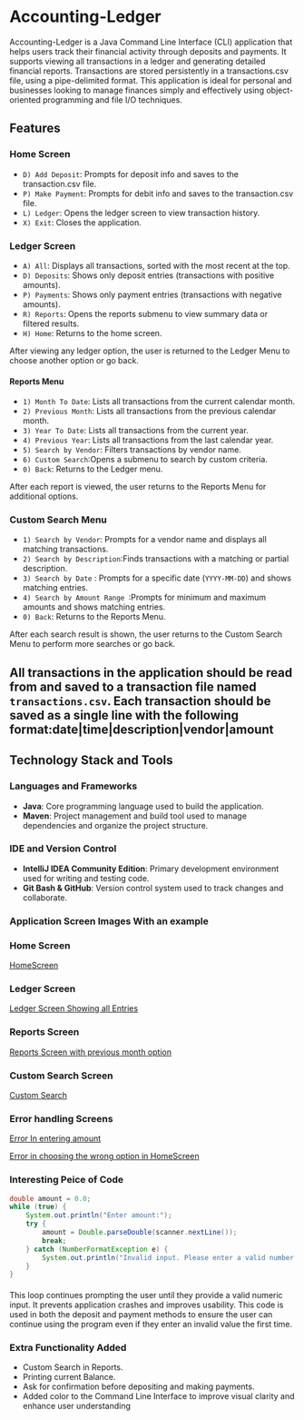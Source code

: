 # Accounting-Ledger
Accounting-Ledger is a Java Command Line Interface (CLI) application that helps users track their financial activity through deposits and payments. It supports viewing all transactions in a ledger and generating detailed financial reports. Transactions are stored persistently in a transactions.csv file, using a pipe-delimited format.
This application is ideal for personal and businesses looking to manage finances simply and effectively using object-oriented programming and file I/O techniques.

## Features 

### Home Screen
- `D) Add Deposit`: Prompts for deposit info and saves to the transaction.csv file.
- `P) Make Payment`: Prompts for debit info and saves to the transaction.csv file.
- `L) Ledger`: Opens the ledger screen to view transaction history.
- `X) Exit`: Closes the application.


### Ledger Screen
- `A) All`: Displays all transactions, sorted with the most recent at the top.
- `D) Deposits`: Shows only deposit entries (transactions with positive amounts).
- `P) Payments`: Shows only payment entries (transactions with negative amounts).
- `R) Reports`: Opens the reports submenu to view summary data or filtered results.
- `H) Home`: Returns to the home screen.

After viewing any ledger option, the user is returned to the Ledger Menu to choose another option or go back.

#### Reports Menu
- `1) Month To Date`: Lists all transactions from the current calendar month.
- `2) Previous Month`: Lists all transactions from the previous calendar month.
- `3) Year To Date`: Lists all transactions from the current year.
- `4) Previous Year`: Lists all transactions from the last calendar year.
- `5) Search by Vendor`: Filters transactions by vendor name.
- `6) Custom Search`:Opens a submenu to search by custom criteria.
- `0) Back`: Returns to the Ledger menu.

After each report is viewed, the user returns to the Reports Menu for additional options.

###  Custom Search Menu
- `1) Search by Vendor`: Prompts for a vendor name and displays all matching transactions.
- `2) Search by Description`:Finds transactions with a matching or partial description.
- `3) Search by Date` : Prompts for a specific date (`YYYY-MM-DD`) and shows matching entries.
- `4) Search by Amount Range `:Prompts for minimum and maximum amounts and shows matching entries.
- `0) Back`: Returns to the Reports Menu.

After each search result is shown, the user returns to the Custom Search Menu to perform more searches or go back.

## All transactions in the application should be read from and saved to a transaction file named `transactions.csv`.  Each transaction should be saved as a single line with the following format:date|time|description|vendor|amount



## Technology Stack and Tools

### Languages and Frameworks
- **Java**: Core programming language used to build the application.
- **Maven**: Project management and build tool used to manage dependencies and organize the project structure.

### IDE and Version Control
- **IntelliJ IDEA Community Edition**: Primary development environment used for writing and testing code.
- **Git Bash & GitHub**: Version control system used to track changes and collaborate.


### Application Screen Images With an example

### Home Screen
[HomeScreen](Screenshots/HomeScreen%20.png)

### Ledger Screen
[Ledger Screen Showing all Entries](Screenshots/Ledger%20Screen%20Showing%20all%20Entries.png) 

### Reports Screen
[Reports Screen with previous month option](Screenshots/Reports%20Screen%20with%20previous%20month%20option.png)

### Custom Search Screen
[Custom Search](Screenshots/custom%20search%20.png)

### Error handling Screens

[Error In entering amount](Screenshots/Error%20depositing.png)

[Error in choosing the wrong option in HomeScreen](Screenshots/homescreen%20choice%20error.png)



### Interesting Peice of Code

```java
double amount = 0.0;
while (true) {
    System.out.println("Enter amount:");
    try {
        amount = Double.parseDouble(scanner.nextLine());
        break;
    } catch (NumberFormatException e) {
        System.out.println("Invalid input. Please enter a valid number.");
    }
}
```
####
This loop continues prompting the user until they provide a valid numeric input. It prevents application crashes and improves usability. This code is used in both the deposit and payment methods to ensure the user can continue using the program even if they enter an invalid value the first time.

### Extra Functionality Added
- Custom Search in Reports.
- Printing current Balance.
- Ask for confirmation before depositing and making payments.
- Added color to the Command Line Interface to improve visual clarity and enhance user understanding